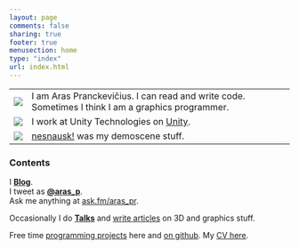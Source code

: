 ```yaml
---
layout: page
comments: false
sharing: true
footer: true
menusection: home
type: "index"
url: index.html
---
```


<table class="no-border">
<tr>
<td>
<img src="/img/logo-aras-124.png" />
</td><td>I am Aras Pranckevičius. I can read and write code. Sometimes I think I am a graphics programmer.</td>
</tr>
<tr>
<td><a href="http://unity3d.com"><img src="/img/logo-unity-124.png" /></a></td><td>I work at Unity Technologies on <a href="http://unity3d.com">Unity</a>.</td>
</tr>
<tr>
<td><a href="http://www.nesnausk.org"><img src="/img/logo-nesnausk-124.png" /></a></td><td><a href="http://www.nesnausk.org">nesnausk!</a> was my demoscene stuff.</td>
</tr>
</table>

### Contents

I [**Blog**](/blog).<br/>
I tweet as [**@aras_p**](http://twitter.com/aras_p).<br/>
Ask me anything at [ask.fm/aras_pr](http://ask.fm/aras_pr).

Occasionally I do [**Talks**](texts/talks.html) and [write articles](texts/index.html) on 3D and graphics stuff.

Free time [programming projects](/proj.html) here and [on github](https://github.com/aras-p). My [CV here](/cv.html).

